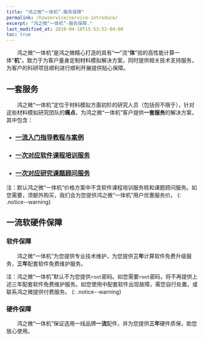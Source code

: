 ```yaml
---
title: "鸿之微“一体机”-服务保障"
permalink: /hzwservice/service-introduce/
excerpt: "鸿之微“一体机”-服务保障."
last_modified_at: 2019-04-18T15:53:52-04:00
toc: true
---
```


&emsp;&emsp;鸿之微“一体机”是鸿之微精心打造的具有“**一**”流“**体**”验的高性能计算一体“**机**”。致力于为客户量身定制材料模拟解决方案，同时提供相关技术支持服务，为客户的科研项目顺利进行顺利开展提供贴心保障。

## 一套服务

&emsp;&emsp;鸿之微“一体机”定位于材料模拟方面初阶的研究人员（包括但不限于），针对这些材料模拟研究团队的**痛点**，为鸿之微“一体机”客户提供**一套服务**的解决方案，其中包含：

- ### [一流入门指导教程与案例](/hzwsoftware/software-introduce/)

- ### [一次对应软件课程培训服务](/hzwservice/software-service/)

- ### [一次对应研究课题顾问服务](/hzwservice/research-service/)

注：默认鸿之微“一体机”价格方案中不含软件课程培训服务核和课题顾问服务。如您需要，须额外购买，我们会为您提供鸿之微“一体机”用户优惠服务价。
{: .notice--warning}

## 一流软硬件保障

### 软件保障
&emsp;&emsp;鸿之微“一体机”为您提供专业技术维护，为您提供**三年**计算软件免费升级服务，**三年**配套软件免费维护服务。

注：鸿之微“一体机”默认不为您提供`root`密码。如您需要`root`密码，将不再提供上述三年配套软件免费维护服务。如您使用中配套软件出现故障，需您自行处置，或联系鸿之微提供付费服务。
{: .notice--warning}

### 硬件保障
&emsp;&emsp;鸿之微“一体机”保证选用一线品牌**一流**配件，并为您提供**三年**硬件质保，助您放心使用。

